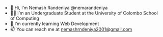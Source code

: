 - 👋 Hi, I’m Nemash Randeniya @nemarandeniya
- 🧑‍💻 I’m an Undergraduate Student at the University of Colombo School of Computing
- 🌱 I’m currently learning Web Development
- 📫 You can reach me at nemashrndeniya2001@gmail.com


